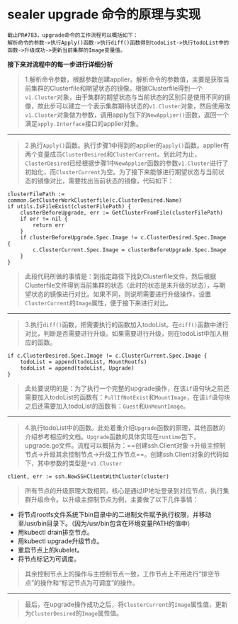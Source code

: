 # sealer upgrade 命令的原理与实现

```
截止PR#783，upgrade命令的工作流程可以概括如下：
解析命令的参数->执行Apply()函数->执行diff()函数得到todoList->执行todoList中的函数->升级成功->更新当前集群的Image变量值。
```

**接下来对流程中的每一步进行详细分析**
> 1.解析命令参数，根据参数创建applier。解析命令的参数值，主要是获取当前集群的Clusterfile和期望状态的镜像。根据Clusterfile得到一个`v1.Cluster`对象，由于集群的期望状态与当前状态的区别只是使用不同的镜像，故此步可以建立一个表示集群期待状态的`v1.Cluster`对象，然后使用改`v1.Cluster`对象做为参数，调用apply包下的`NewApplier()`函数，返回一个满足`apply.Interface`接口的applier对象。
---
> 2.执行`Apply()`函数。执行步骤1中得到的applier的`apply()`函数。applier有两个变量成员`ClusterDesired`和`ClusterCurrent`。到此时为止，`ClusterDesired`已经根据步骤1中`NewApplier`函数的参数`v1.Cluster`进行了初始化，而`ClusterCurrent`为空。为了接下来能够进行期望状态与当前状态的镜像对比，需要找出当前状态的镜像，代码如下：

```
clusterFilePath := common.GetClusterWorkClusterfile(c.ClusterDesired.Name)
if utils.IsFileExist(clusterFilePath) {
	clusterBeforeUpgrade, err := GetClusterFromFile(clusterFilePath)
	if err != nil {
		return err
	}
	if clusterBeforeUpgrade.Spec.Image != c.ClusterDesired.Spec.Image {
		c.ClusterCurrent.Spec.Image = clusterBeforeUpgrade.Spec.Image
	}
}
```

> 此段代码所做的事情是：到指定路径下找到Clusterfile文件，然后根据Clusterfile文件得到当前集群的状态（此时的状态是未升级的状态），与期望状态的镜像进行对比。如果不同，则说明需要进行升级操作，设置`ClusterCurrent`的`Image`属性，便于接下来进行对比。
---
> 3.执行`diff()`函数，把需要执行的函数加入todoList。在`diff()`函数中进行对比，判断是否需要进行升级。如果需要进行升级，则在todoList中加入相应的函数。

```
if c.ClusterDesired.Spec.Image != c.ClusterCurrent.Spec.Image {
	todoList = append(todoList, MountRootfs)
	todoList = append(todoList, Upgrade)
}
```

> 此处要说明的是：为了执行一个完整的upgrade操作，在该`if`语句块之前还需要加入todoList的函数有：`PullIfNotExist`和`MountImage`，在该`if`语句块之后还需要加入todoList的函数有：`Guest`和`UnMountImage`。
---
> 4.执行todoList中的函数。此处着重介绍`Upgrade`函数的原理，其他函数的介绍参考相应的文档。`Upgrade`函数的具体实现在`runtime`包下，upgrade.go文件。流程可以概括为：==创建ssh.Client对象->升级主控制节点->升级其余控制节点->升级工作节点==。创建ssh.Client对象的代码如下，其中参数的类型是`*v1.Cluster`

```
client, err := ssh.NewSSHClientWithCluster(cluster)
```

> 所有节点的升级原理大致相同，核心是通过IP地址登录到对应节点，执行集群升级命令。以升级主控制节点为例，主要做了以下几件事情：

- 将节点rootfs文件系统下bin目录中的二进制文件赋予执行权限，并移动至/usr/bin目录下。（因为/usr/bin包含在环境变量PATH的值中）
- 用kubectl drain排空节点。
- 用kubectl upgrade升级节点。
- 重启节点上的kubelet。
- 将节点标记为可调度。

>其余控制节点上的操作与主控制节点一致，工作节点上不用进行“排空节点”的操作和“标记节点为可调度”的操作。
---
> 最后，在upgrade操作成功之后，将`ClusterCurrent`的`Image`属性值，更新为`ClusterDesired`的`Image`属性值。



